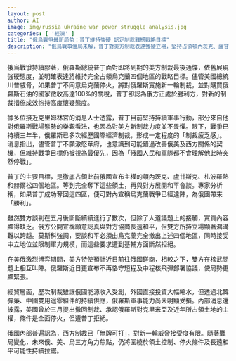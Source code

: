 ```yaml
---
layout: post
author: AI
image: img/russia_ukraine_war_power_struggle_analysis.jpg
categories: [ '經濟' ]
title: "俄烏戰爭最新局勢：普丁維持強硬 認定制裁難撼戰略目標"
description: "俄烏戰事僵局未解，普丁對美方制裁表達強硬立場，堅持占領頓內茨克、盧甘斯克、札波羅熱及赫爾松等四地作為戰略首要目標。美國雖祭出制裁威脅，普丁卻認定制裁效果有限，俄方對勝利充滿信心。雙方談判因領土問題陷入僵局，美俄關係緊繃，核武議題亦成新焦點。經濟層面，儘管俄國能源及投資受挫，北韓與中國持續提供軍事物資讓俄戰力保持，西方制裁「無牌可打」的觀點逐漸浮現。未來領土控制、停火及和平可能性仍將是三方角力核心。"
---
```

俄烏戰爭持續膠著，俄羅斯總統普丁面對即將到期的美方制裁最後通牒，依舊展現強硬態度，並明確表達將維持完全占領烏克蘭四個地區的戰略目標。儘管美國總統川普威脅，如果普丁不同意烏克蘭停火，將對俄羅斯實施新一輪制裁，並對購買俄羅斯石油的國家徵收高達100%的關稅，普丁卻認為俄方正處於勝利方，對新的制裁措施成效抱持高度懷疑態度。

據多位接近克里姆林宮的消息人士透露，普丁目前堅持持續軍事行動，部分來自他對俄羅斯戰場態勢的樂觀看法，也因為對美方新制裁力度並不畏懼。眼下，戰爭已持續三年半，俄羅斯已多次經歷國際經濟制裁，形成一定程度的「制裁疲乏感」。消息指出，儘管普丁不願激怒華府，也意識到可能錯過改善俄美及西方關係的契機，但維持戰爭目標仍被視為最優先，因為「俄國人民和軍隊都不會理解他此時突然停戰」。

普丁的主要目標，是徹底占領此前俄國宣布主權的頓內茨克、盧甘斯克、札波羅熱和赫爾松四個地區。等到完全奪下這些領土，再與對方展開和平會談。專家分析稱，如果普丁成功奪回這四區，便可對內宣稱烏克蘭戰爭已經達陣，為俄國帶來「勝利」。

雖然雙方談判在五月後斷斷續續進行了數次，但除了人道議題上的接觸，實質內容顯得缺乏。俄方公開宣稱願意認真與對方協商長遠和平，但雙方所持立場顯著鴻溝難以跨越。莫斯科強調，要談和平必須由烏克蘭完全撤出上述四個地區，同時接受中立地位並限制軍力規模，而這些要求遭到基輔方面斷然拒絕。

在美俄激烈博弈期間，美方特使預計近日前往俄國磋商，相較之下，雙方在核武問題上相互叫陣。俄羅斯近日更宣布不再恪守短程及中程核飛彈部署協議，使局勢更顯緊張。

經貿層面，歷次制裁雖讓俄國能源收入受創，外國直接投資大幅縮水，但透過北韓彈藥、中國雙用途零組件的持續供應，俄羅斯軍事能力尚未明顯受損。內部消息還披露，美國曾於三月提出撤回制裁、承認俄羅斯對克里米亞及近年所占領土地的主權，條件是全面停火，但遭普丁拒絕。

俄國內部普遍認為，西方制裁已「無牌可打」，對新一輪威脅接受度有限。隨著戰局變化，未來俄、美、烏三方角力焦點，仍將圍繞於領土控制、停火條件及長遠和平可能性持續拉鋸。